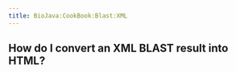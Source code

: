 ```yaml
---
title: BioJava:CookBook:Blast:XML
---
```


How do I convert an XML BLAST result into HTML?
-----------------------------------------------
